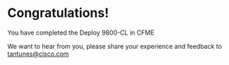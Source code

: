 # Congratulations! 

You have completed the Deploy 9800-CL in CFME

We want to hear from you, please share your experience and feedback to <tantunes@cisco.com>